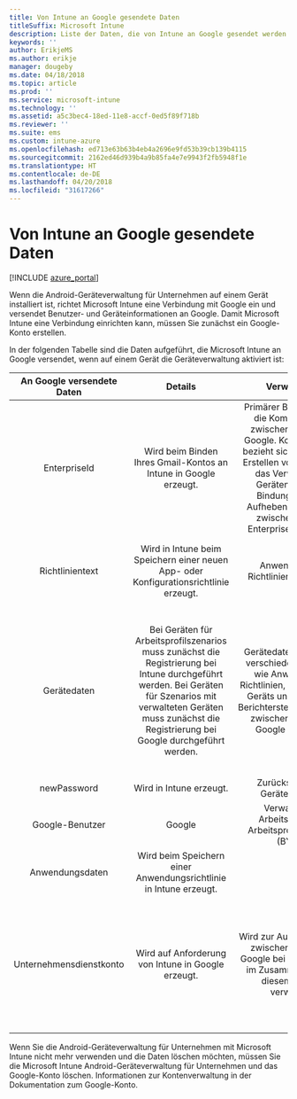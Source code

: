```yaml
---
title: Von Intune an Google gesendete Daten
titleSuffix: Microsoft Intune
description: Liste der Daten, die von Intune an Google gesendet werden.
keywords: ''
author: ErikjeMS
ms.author: erikje
manager: dougeby
ms.date: 04/18/2018
ms.topic: article
ms.prod: ''
ms.service: microsoft-intune
ms.technology: ''
ms.assetid: a5c3bec4-18ed-11e8-accf-0ed5f89f718b
ms.reviewer: ''
ms.suite: ems
ms.custom: intune-azure
ms.openlocfilehash: ed713e63b63b4eb4a2696e9fd53b39cb139b4115
ms.sourcegitcommit: 2162ed46d939b4a9b85fa4e7e9943f2fb5948f1e
ms.translationtype: HT
ms.contentlocale: de-DE
ms.lasthandoff: 04/20/2018
ms.locfileid: "31617266"
---
```

# <a name="data-intune-sends-to-google"></a>Von Intune an Google gesendete Daten

[!INCLUDE [azure_portal](./includes/azure_portal.md)]

Wenn die Android-Geräteverwaltung für Unternehmen auf einem Gerät installiert ist, richtet Microsoft Intune eine Verbindung mit Google ein und versendet Benutzer- und Geräteinformationen an Google. Damit Microsoft Intune eine Verbindung einrichten kann, müssen Sie zunächst ein Google-Konto erstellen.

In der folgenden Tabelle sind die Daten aufgeführt, die Microsoft Intune an Google versendet, wenn auf einem Gerät die Geräteverwaltung aktiviert ist:


| An Google versendete Daten | Details | Verwendung | Beispiel |
|:---:|:---:|:---:|:---:|
| EnterpriseId | Wird beim Binden Ihres Gmail-Kontos an Intune in Google erzeugt. | Primärer Bezeichner für die Kommunikation zwischen Intune und Google.  Kommunikation bezieht sich hier auf das Erstellen von Richtlinien, das Verwalten von Geräten sowie die Bindung bzw. das Aufheben der Bindung zwischen Android Enterprise und Intune. | Eindeutiger Bezeichner, Beispiel für das Format: LC04eik8a6 |
| Richtlinientext | Wird in Intune beim Speichern einer neuen App- oder Konfigurationsrichtlinie erzeugt. | Anwendung von Richtlinien auf Geräte. | Hierbei handelt es sich um eine Sammlung aller konfigurierter Einstellungen für eine Anwendungs- oder Konfigurationsrichtlinie. Diese kann Kundeninformationen wie Netzwerknamen, Anwendungsnamen sowie anwendungsspezifische Einstellungen enthalten, sofern diese im Rahmen einer Richtlinie bereitgestellt werden. |
| Gerätedaten | Bei Geräten für Arbeitsprofilszenarios muss zunächst die Registrierung bei Intune durchgeführt werden. Bei Geräten für Szenarios mit verwalteten Geräten muss zunächst die Registrierung bei Google durchgeführt werden. | Gerätedaten werden für verschiedene Aktionen wie Anwenden von Richtlinien, Verwalten des Geräts und allgemeine Berichterstellungsaktionen zwischen Intune und Google versendet. | **Eindeutiger Bezeichner zur Darstellung des Gerätenamens.** Beispiel: enterprises/LC04ebru7b/devices/3592d971168f9ae4<br>**Eindeutiger Bezeichner zur Darstellung des Benutzernamens.** Beispiel: Enterprises/LC04ebru7b/users/116838519924207449711<br>**Gerätezustand.** Beispiele: Aktiv, deaktiviert, Bereitstellung.<br>**Konformitätszustände.** Beispiele: Einstellung wird nicht unterstützt, fehlende erforderliche Apps<br>**Softwareinformationen.** Beispiele: Softwareversionen und Patchebene.<br>**Netzwerkinformationen.** Beispiele: IMEI, MEID, WifiMacAddress<br>**Geräteeinstellungen.** Beispiele: Informationen zu Verschlüsselungsstufen und Informationen dazu, ob das Gerät unbekannte Apps zulässt.<br> Ein Beispiel einer JSON-Meldung finden Sie weiter unten. |
| newPassword | Wird in Intune erzeugt. | Zurücksetzen der Gerätekennung. | Zeichenfolge, die ein neues Kennwort darstellt. |
| Google-Benutzer | Google | Verwalten des Arbeitsprofils für Arbeitsprofilszenarios (BYOD). | Eindeutiger Bezeichner zur Darstellung des verknüpften Gmail-Kontos. Beispiel: 114223373813435875042 |
| Anwendungsdaten | Wird beim Speichern einer Anwendungsrichtlinie in Intune erzeugt. |  | Zeichenfolge eines Anwendungsnamens. Beispiel: app:com.microsoft.windowsintune.companyportal |
| Unternehmensdienstkonto | Wird auf Anforderung von Intune in Google erzeugt. | Wird zur Authentifizierung zwischen Intune und Google bei Transaktionen im Zusammenhang mit diesem Kunden verwendet. | Setzt sich aus verschiedenen Teilen zusammen:<br> **Unternehmens-ID**: bereits dokumentiert.<br>**UPN**: Generierter UPN, wird bei der Authentifizierung im Namen des Kunden verwendet.<br>Beispiel: w49d77900526190e26708c31c9e8a0@pfwp-commicrosoftonedfmdm2.google.com.iam.gserviceaccount.com<br>**Schlüssel**: Base64-codierter Blob verwendet in Authentifizierungsanforderungen, verschlüsselt gespeichert im Dienst; der Blob sieht jedoch folgendermaßen aus:<br> Eindeutiger Bezeichner zur Darstellung des Schlüssels des Kunden<br>Beispiel: a70d4d53eefbd781ce7ad6a6495c65eb15e74f1f |


Wenn Sie die Android-Geräteverwaltung für Unternehmen mit Microsoft Intune nicht mehr verwenden und die Daten löschen möchten, müssen Sie die Microsoft Intune Android-Geräteverwaltung für Unternehmen und das Google-Konto löschen. Informationen zur Kontenverwaltung in der Dokumentation zum Google-Konto.


